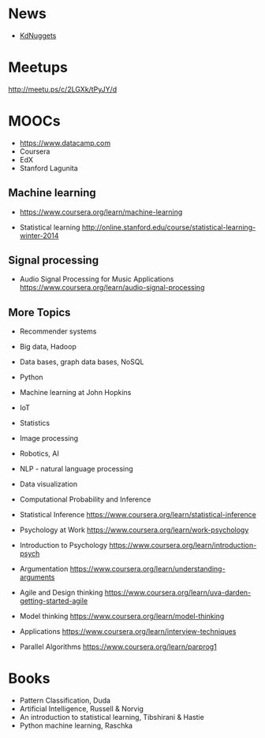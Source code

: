 # News
- [KdNuggets](http://www.kdnuggets.com/)

# Meetups
http://meetu.ps/c/2LGXk/tPyJY/d

# MOOCs
- https://www.datacamp.com
- Coursera
- EdX
- Stanford Lagunita

## Machine learning
- https://www.coursera.org/learn/machine-learning

- Statistical learning
http://online.stanford.edu/course/statistical-learning-winter-2014

## Signal processing
- Audio Signal Processing for Music Applications
https://www.coursera.org/learn/audio-signal-processing

## More Topics
- Recommender systems
- Big data, Hadoop
- Data bases, graph data bases, NoSQL
- Python
- Machine learning at John Hopkins
- IoT
- Statistics
- Image processing
- Robotics, AI
- NLP - natural language processing
- Data visualization
- Computational Probability and Inference

- Statistical Inference
https://www.coursera.org/learn/statistical-inference

- Psychology at Work
https://www.coursera.org/learn/work-psychology

- Introduction to Psychology
https://www.coursera.org/learn/introduction-psych

- Argumentation
https://www.coursera.org/learn/understanding-arguments

- Agile and Design thinking
https://www.coursera.org/learn/uva-darden-getting-started-agile

- Model thinking
https://www.coursera.org/learn/model-thinking

- Applications
https://www.coursera.org/learn/interview-techniques

- Parallel Algorithms
https://www.coursera.org/learn/parprog1

# Books
- Pattern Classification, Duda
- Artificial Intelligence, Russell & Norvig
- An introduction to statistical learning, Tibshirani & Hastie
- Python machine learning, Raschka
